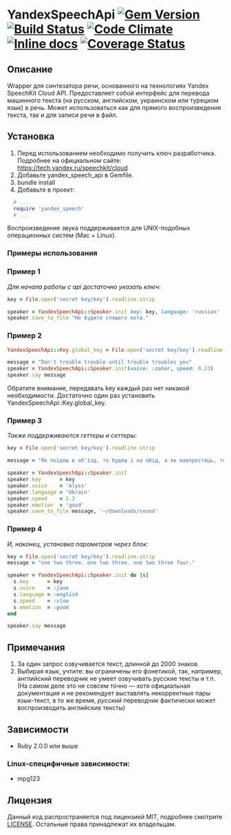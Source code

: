 # YandexSpeechApi [![Gem Version](https://badge.fury.io/rb/yandex_speech_api.svg)](https://badge.fury.io/rb/yandex_speech_api) [![Build Status](https://travis-ci.org/Medvedu/Yandex-Speech-API.svg?branch=master)](https://travis-ci.org/Medvedu/Yandex-Speech-API) [![Code Climate](https://codeclimate.com/github/Medvedu/Yandex-Speech-API/badges/gpa.svg)](https://codeclimate.com/github/Medvedu/Yandex-Speech-API) [![Inline docs](http://inch-ci.org/github/Medvedu/Yandex-Speech-API.svg?branch=master)](http://inch-ci.org/github/Medvedu/Yandex-Speech-API) [![Coverage Status](https://coveralls.io/repos/github/Medvedu/Yandex-Speech-API/badge.svg?branch=master)](https://coveralls.io/github/Medvedu/Yandex-Speech-API?branch=master)

## Описание

Wrapper для синтезатора речи, основанного на технологиях Yandex SpeechKit Cloud API.  Предоставляет собой интерфейс для перевода машинного текста (на русском,  английском, украинском или турецком язык) в речь. Может использоваться как для прямого  воспроизведения текста, так и для записи речи в файл.

## Установка

1. Перед использованием необходимо получить ключ разработчика. Подробнее на официальном сайте: https://tech.yandex.ru/speechkit/cloud
2. Добавьте yandex_speech_api в Gemfile.
3. bundle install 
4. Добавьте в проект:

```ruby
  # ...
  require 'yandex_speech'  
  # ... 
````

Воспроизведение звука поддерживается для UNIX-подобных операционных систем (Mac + Linux). 

### Примеры использования

### Пример 1

_Для начала работы с api достаточно указать ключ:_

```ruby
key = File.open('secret key/key').readline.strip

speaker = YandexSpeechApi::Speaker.init key: key, language: 'russian'
speaker.save_to_file "Не будите спящего кота."
```

### Пример 2

```ruby
YandexSpeechApi::Key.global_key = File.open('secret key/key').readline.strip

message = "Don't trouble trouble until trouble troubles you"
speaker = YandexSpeechApi::Speaker.init(voice: :zahar, speed: 0.23)
speaker.say message
```

Обратите внимание, передавать key каждый раз нет никакой необходимости. Достаточно один раз установить YandexSpeechApi::Key.global_key.  

### Пример 3

_Также поддерживаются геттеры и сеттеры:_

```ruby
key = File.open('secret key/key').readline.strip

message = "Як поїдеш в об'їзд, то будеш і на обід, а як навпростець, то увечері."

speaker = YandexSpeechApi::Speaker.init
speaker.key      = key
speaker.voice    = 'Alyss'
speaker.language = 'Ukrain'
speaker.speed    = 1.2
speaker.emotion  = 'good'
speaker.save_to_file message, '~/downloads/sound'
```

### Пример 4

_И, наконец, установка параметров через блок:_

```ruby
key = File.open('secret key/key').readline.strip
message = "one two three. one two three. one two three four."

speaker = YandexSpeechApi::Speaker.init do |s|
  s.key      = key
  s.voice    = :jane
  s.language = :english
  s.speed    = :slow
  s.emotion  = :good
end

speaker.say message
```

## Примечания

1. За один запрос озвучивается текст, длинной до 2000 знаков.
2. Выбирая язык, учтите: вы ограничены его фонетикой, так, например, английский переводчик не умеет озвучивать русские тексты и т.п. (На самом деле это не совсем точно — хотя официальная документация и не рекомендует выставлять некорректные пары язык-текст, в то же время, _русский_ переводчик фактически может воспроизводить английские тексты)

## Зависимости

* Ruby 2.0.0 или выше

### Linux-специфичные зависимости:

* mpg123

## Лицензия

Данный код распространяется под лицензией MIT, подробнее смотрите [LICENSE](./LICENSE). Остальные права принадлежат их владельцам.
